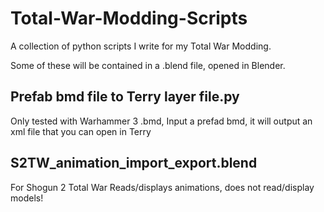 # Total-War-Modding-Scripts
A collection of python scripts I write for my Total War Modding.

Some of these will be contained in a .blend file, opened in Blender.


## Prefab bmd file to Terry layer file.py

Only tested with Warhammer 3 .bmd,
Input a prefad bmd, it will output an xml file that you can open in Terry


## S2TW_animation_import_export.blend 

For Shogun 2 Total War
Reads/displays animations, does not read/display models!
